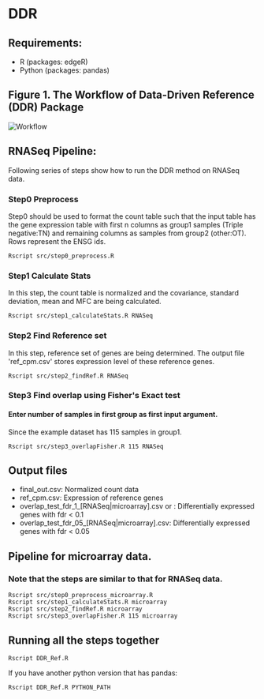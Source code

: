 # DDR

## Requirements:
* R (packages: edgeR)
* Python (packages: pandas)

## Figure 1. The Workflow of Data-Driven Reference (DDR) Package 
![Workflow](https://github.com/idellyzhang/DDR/blob/master/workflow_DDR.png)

## RNASeq Pipeline: 
Following series of steps show how to run the DDR method on RNASeq data. 

### Step0 Preprocess
Step0 should be used to format the count table such that the input table has the gene expression table with first n columns as group1 samples (Triple negative:TN) and remaining columns as samples from group2 (other:OT). Rows represent the ENSG ids.
```
Rscript src/step0_preprocess.R
```
### Step1 Calculate Stats
In this step, the count table is normalized and the covariance, standard deviation, mean and MFC are being calculated.
```
Rscript src/step1_calculateStats.R RNASeq

```
### Step2 Find Reference set
In this step, reference set of genes are being determined. The output file 'ref_cpm.csv' stores expression level of these reference genes.
```
Rscript src/step2_findRef.R RNASeq

```
### Step3 Find overlap using Fisher's Exact test
#### Enter number of samples in first group as first input argument.
Since the example dataset has 115 samples in group1.
```
Rscript src/step3_overlapFisher.R 115 RNASeq
```

## Output files
* final_out.csv: Normalized count data
* ref_cpm.csv: Expression of reference genes
* overlap_test_fdr_1_[RNASeq|microarray].csv or : Differentially expressed genes with fdr < 0.1
* overlap_test_fdr_05_[RNASeq|microarray].csv: Differentially expressed genes with fdr < 0.05

## Pipeline for microarray data. 
### Note that the steps are similar to that for RNASeq data. 
```
Rscript src/step0_preprocess_microarray.R
Rscript src/step1_calculateStats.R microarray 
Rscript src/step2_findRef.R microarray
Rscript src/step3_overlapFisher.R 115 microarray
```

## Running all the steps together 
```
Rscript DDR_Ref.R
```
If you have another python version that has pandas:
```
Rscript DDR_Ref.R PYTHON_PATH
```
